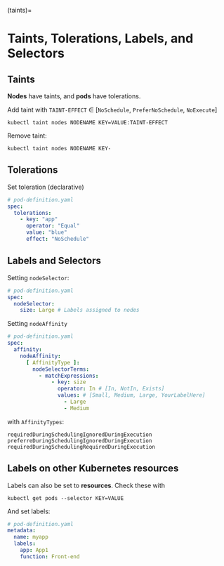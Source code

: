 (taints)=

# Taints, Tolerations, Labels, and Selectors

## Taints

**Nodes** have taints, and **pods** have tolerations.

Add taint with `TAINT-EFFECT` $\in$ [`NoSchedule`, `PreferNoSchedule`, `NoExecute`]

``` console
kubectl taint nodes NODENAME KEY=VALUE:TAINT-EFFECT
```

Remove taint:

``` console
kubectl taint nodes NODENAME KEY-
```

## Tolerations

Set toleration (declarative)

```yaml
# pod-definition.yaml
spec:
  tolerations:
    - key: "app"
      operator: "Equal"
      value: "blue"
      effect: "NoSchedule"
```

## Labels and Selectors

Setting `nodeSelector`:

```yaml
# pod-definition.yaml
spec:
  nodeSelector:
    size: Large # Labels assigned to nodes
```

Setting `nodeAffinity`

```yaml
# pod-definition.yaml
spec:
  affinity:
    nodeAffinity:
      [ AffinityType ]:
        nodeSelectorTerms:
          - matchExpressions:
              - key: size
                operator: In # [In, NotIn, Exists]
                values: # [Small, Medium, Large, YourLabelHere]
                  - Large
                  - Medium
```

with `AffinityTypes`:

```console
requiredDuringSchedulingIgnoredDuringExecution
preferreDuringSchedulingIgnoredDuringExecution
requiredDuringSchedulingRequiredDuringExecution
```

## Labels on other Kubernetes resources

Labels can also be set to **resources**. Check these with

``` console
kubectl get pods --selector KEY=VALUE
```

And set labels:

```yaml
# pod-definition.yaml
metadata:
  name: myapp
  labels:
    app: App1
    function: Front-end
```
